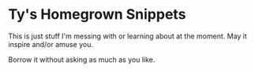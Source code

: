 # Ty's Homegrown Snippets

This is just stuff I'm messing with or learning about at the moment. May it inspire and/or amuse you.

Borrow it without asking as much as you like.
